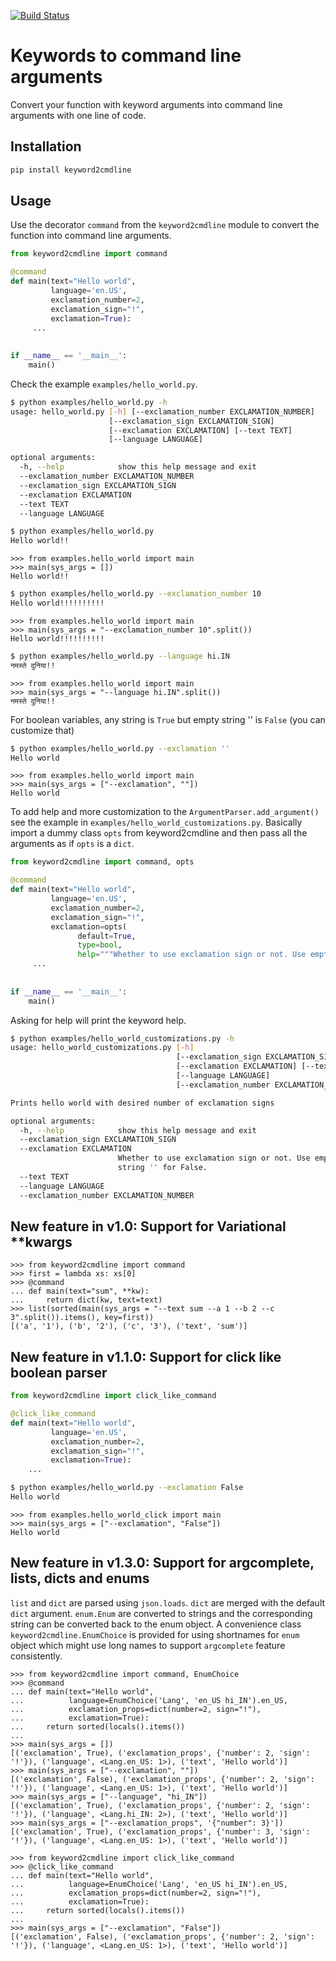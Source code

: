 [![Build Status](https://travis-ci.org/wecacuee/keyword2cmdline.svg?branch=master)](https://travis-ci.org/wecacuee/keyword2cmdline)
# Keywords to command line arguments

Convert your function with keyword arguments into command line arguments with one line of code.

## Installation

``` python
pip install keyword2cmdline
```

## Usage

Use the decorator `command` from the `keyword2cmdline` module to convert the function into command line arguments.

``` python
from keyword2cmdline import command

@command
def main(text="Hello world",
         language='en.US',
         exclamation_number=2,
         exclamation_sign="!",
         exclamation=True):
     ...
     
 
if __name__ == '__main__':
    main()
```

Check the example `examples/hello_world.py`.

``` bash
$ python examples/hello_world.py -h
usage: hello_world.py [-h] [--exclamation_number EXCLAMATION_NUMBER]
                      [--exclamation_sign EXCLAMATION_SIGN]
                      [--exclamation EXCLAMATION] [--text TEXT]
                      [--language LANGUAGE]

optional arguments:
  -h, --help            show this help message and exit
  --exclamation_number EXCLAMATION_NUMBER
  --exclamation_sign EXCLAMATION_SIGN
  --exclamation EXCLAMATION
  --text TEXT
  --language LANGUAGE
```

``` bash
$ python examples/hello_world.py
Hello world!!
```

``` python-console
>>> from examples.hello_world import main
>>> main(sys_args = [])
Hello world!!

```

``` bash
$ python examples/hello_world.py --exclamation_number 10
Hello world!!!!!!!!!!
```

```python-console
>>> from examples.hello_world import main
>>> main(sys_args = "--exclamation_number 10".split())
Hello world!!!!!!!!!!

```

``` bash
$ python examples/hello_world.py --language hi.IN
नमस्ते दुनिया!!
```

```python-console
>>> from examples.hello_world import main
>>> main(sys_args = "--language hi.IN".split())
नमस्ते दुनिया!!

```

For boolean variables, any string is `True` but empty string '' is `False` (you can customize that)
``` bash
$ python examples/hello_world.py --exclamation ''
Hello world
```

``` python-console
>>> from examples.hello_world import main
>>> main(sys_args = ["--exclamation", ""])
Hello world

```

To add help and more customization to the `ArgumentParser.add_argument()` see the example in 
`examples/hello_world_customizations.py`. Basically import a dummy class `opts`
from keyword2cmdline and then pass all the arguments as if `opts` is a `dict`.

``` python
from keyword2cmdline import command, opts

@command
def main(text="Hello world",
         language='en.US',
         exclamation_number=2,
         exclamation_sign="!",
         exclamation=opts(
               default=True,
               type=bool,
               help="""Whether to use exclamation sign or not. Use empty string '' for False""")):
     ...
     
 
if __name__ == '__main__':
    main()

```

Asking for help will print the keyword help.

``` bash
$ python examples/hello_world_customizations.py -h
usage: hello_world_customizations.py [-h]
                                     [--exclamation_sign EXCLAMATION_SIGN]
                                     [--exclamation EXCLAMATION] [--text TEXT]
                                     [--language LANGUAGE]
                                     [--exclamation_number EXCLAMATION_NUMBER]

Prints hello world with desired number of exclamation signs

optional arguments:
  -h, --help            show this help message and exit
  --exclamation_sign EXCLAMATION_SIGN
  --exclamation EXCLAMATION
                        Whether to use exclamation sign or not. Use empty
                        string '' for False.
  --text TEXT
  --language LANGUAGE
  --exclamation_number EXCLAMATION_NUMBER
```

## New feature in v1.0: Support for Variational **kwargs

``` python-console
>>> from keyword2cmdline import command
>>> first = lambda xs: xs[0]
>>> @command
... def main(text="sum", **kw):
...     return dict(kw, text=text)
>>> list(sorted(main(sys_args = "--text sum --a 1 --b 2 --c 3".split()).items(), key=first))
[('a', '1'), ('b', '2'), ('c', '3'), ('text', 'sum')]

```

## New feature in v1.1.0: Support for click like boolean parser

``` python
from keyword2cmdline import click_like_command

@click_like_command
def main(text="Hello world",
         language='en.US',
         exclamation_number=2,
         exclamation_sign="!",
         exclamation=True):
    ...
```

``` bash
$ python examples/hello_world.py --exclamation False
Hello world
```

``` python-console
>>> from examples.hello_world_click import main
>>> main(sys_args = ["--exclamation", "False"])
Hello world

```

## New feature in v1.3.0: Support for argcomplete, lists, dicts and enums

`list` and `dict` are parsed using `json.loads`. `dict` are merged with the
default `dict` argument. `enum.Enum` are converted to strings and the
corresponding string can be converted back to the enum object. A convenience
class `keyword2cmdline.EnumChoice` is provided for using shortnames for `enum`
object which might use long names to support `argcomplete` feature consistently.

``` python-console
>>> from keyword2cmdline import command, EnumChoice
>>> @command
... def main(text="Hello world",
...          language=EnumChoice('Lang', 'en_US hi_IN').en_US,
...          exclamation_props=dict(number=2, sign="!"),
...          exclamation=True):
...     return sorted(locals().items())
...
>>> main(sys_args = [])
[('exclamation', True), ('exclamation_props', {'number': 2, 'sign': '!'}), ('language', <Lang.en_US: 1>), ('text', 'Hello world')]
>>> main(sys_args = ["--exclamation", ""])
[('exclamation', False), ('exclamation_props', {'number': 2, 'sign': '!'}), ('language', <Lang.en_US: 1>), ('text', 'Hello world')]
>>> main(sys_args = ["--language", "hi_IN"])
[('exclamation', True), ('exclamation_props', {'number': 2, 'sign': '!'}), ('language', <Lang.hi_IN: 2>), ('text', 'Hello world')]
>>> main(sys_args = ["--exclamation_props", '{"number": 3}'])
[('exclamation', True), ('exclamation_props', {'number': 3, 'sign': '!'}), ('language', <Lang.en_US: 1>), ('text', 'Hello world')]

>>> from keyword2cmdline import click_like_command
>>> @click_like_command
... def main(text="Hello world",
...          language=EnumChoice('Lang', 'en_US hi_IN').en_US,
...          exclamation_props=dict(number=2, sign="!"),
...          exclamation=True):
...     return sorted(locals().items())
...
>>> main(sys_args = ["--exclamation", "False"])
[('exclamation', False), ('exclamation_props', {'number': 2, 'sign': '!'}), ('language', <Lang.en_US: 1>), ('text', 'Hello world')]

```
